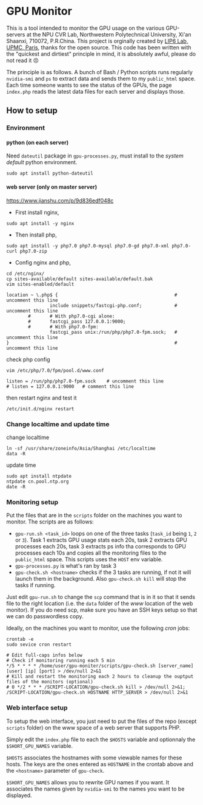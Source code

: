 # GPU Monitor

This is a tool intended to monitor the GPU usage on the various GPU-servers at the NPU CVR Lab, Northwestern Polytechnical University, Xi'an Shaanxi, 710072, P.R.China. This project is orginally created by [LIP6 Lab, UPMC, Paris](https://github.com/ThomasRobertFr/gpu-monitor), thanks for the open source. This code has been written with the "quickest and dirtiest" principle in mind, it is absolutely awful, please do not read it :persevere:

The principle is as follows. A bunch of Bash / Python scripts runs regularly `nvidia-smi` and `ps` to extract data and sends them to my `public_html` space. Each time someone wants to see the status of the GPUs, the page `index.php` reads the latest data files for each server and displays those.

## How to setup

### Environment

#### python (on each server)

Need `dateutil` package in `gpu-processes.py`, must install to the *system default* python environment.

```shell
sudo apt install python-dateutil
```

#### web server (only on master server)

https://www.jianshu.com/p/9d836edf048c

- First install nginx, 
```shell
sudo apt install -y nginx
```

- Then install php,
```shell
sudo apt install -y php7.0 php7.0-mysql php7.0-gd php7.0-xml php7.0-curl php7.0-zip
```

- Config nginx and php, 
``` shell
cd /etc/nginx/
cp sites-available/default sites-available/default.bak
vim sites-enabled/default
```

``` 
location ~ \.php$ {                                           # uncomment this line
                include snippets/fastcgi-php.conf;            # uncomment this line
        #       # With php7.0-cgi alone:
        #       fastcgi_pass 127.0.0.1:9000;
        #       # With php7.0-fpm:
                fastcgi_pass unix:/run/php/php7.0-fpm.sock;   # uncomment this line
}                                                             # uncomment this line
```

check php config
``` shell
vim /etc/php/7.0/fpm/pool.d/www.conf
```

``` shell
listen = /run/php/php7.0-fpm.sock    # uncomment this line
# listen = 127.0.0.1:9000   # comment this line
```


then restart nginx and test it

```shell
/etc/init.d/nginx restart
```

### Change localtime and update time

change localtime

``` shell
ln -sf /usr/share/zoneinfo/Asia/Shanghai /etc/localtime
data -R
```

update time
``` shell
sudo apt install ntpdate
ntpdate cn.pool.ntp.org
date -R
```

### Monitoring setup

Put the files that are in the `scripts` folder on the machines you want to monitor. The scripts are as follows:

* `gpu-run.sh <task_id>` loops on one of the three tasks (`task_id` being `1`, `2` or `3`). Task 1 extracts GPU usage stats each 20s, task 2 extracts GPU processes each 20s, task 3 extracts ps info tha corresponds to GPU processes each 10s and copies all the monitoring files to the `public_html` space. This scripts uses the `HOST` env variable.
* `gpu-processes.py` is what's ran by task 3
* `gpu-check.sh <hostname>` checks if the 3 tasks are running, if not it will launch them in the background. Also `gpu-check.sh kill` will stop the tasks if running.

Just edit `gpu-run.sh` to change the `scp` command that is in it so that it sends file to the right location (i.e. the `data` folder of the _www_ location of the web monitor). If you do need scp, make sure you have an SSH keys setup so that we can do passwordless copy.

Ideally, on the machines you want to monitor, use the following *cron* jobs:

```shell
crontab -e
sudo sevice cron restart
```

```
# Edit full-caps infos below
# Check if monitoring running each 5 min
*/5 * * * * /home/user/gpu-moniter/scripts/gpu-check.sh [server_name] [user] [ip] [port] > /dev/null 2>&1
# Kill and restart the monitoring each 2 hours to cleanup the ouptput files of the monitors (optional)
# 0 */2 * * * /SCRIPT-LOCATION/gpu-check.sh kill > /dev/null 2>&1; /SCRIPT-LOCATION/gpu-check.sh HOSTNAME HTTP_SERVER > /dev/null 2>&1
```

### Web interface setup

To setup the web interface, you just need to put the files of the repo (except `scripts` folder) on the www space of a web server that supports PHP.

Simply edit the `index.php` file to each the `$HOSTS` variable and optionnaly the `$SHORT_GPU_NAMES` variable.

`$HOSTS` associates the hostnames with some viewable names for these hosts. The keys are the ones entered as `HOSTNAME` in the crontab above and the `<hostname>` parameter of `gpu-check`.

`$SHORT_GPU_NAMES` allows you to rewrite GPU names if you want. It associates the names given by `nvidia-smi` to the names you want to be displayed.
